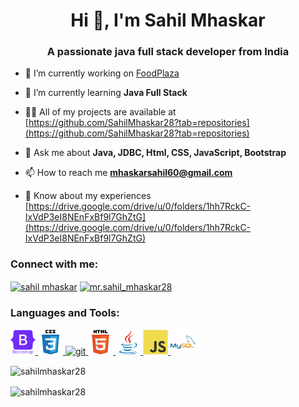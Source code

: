 <h1 align="center">Hi 👋, I'm Sahil Mhaskar</h1>
<h3 align="center">A passionate java full stack developer from India</h3>

- 🔭 I’m currently working on [FoodPlaza](https://github.com/SahilMhaskar28/FoodPlaza)

- 🌱 I’m currently learning **Java Full Stack**

- 👨‍💻 All of my projects are available at [https://github.com/SahilMhaskar28?tab=repositories](https://github.com/SahilMhaskar28?tab=repositories)

- 💬 Ask me about **Java, JDBC, Html, CSS, JavaScript, Bootstrap**

- 📫 How to reach me **mhaskarsahil60@gmail.com**

- 📄 Know about my experiences [https://drive.google.com/drive/u/0/folders/1hh7RckC-IxVdP3eI8NEnFxBf9l7GhZtG](https://drive.google.com/drive/u/0/folders/1hh7RckC-IxVdP3eI8NEnFxBf9l7GhZtG)

<h3 align="left">Connect with me:</h3>
<p align="left">
<a href="https://linkedin.com/in/sahil mhaskar" target="blank"><img align="center" src="https://raw.githubusercontent.com/rahuldkjain/github-profile-readme-generator/master/src/images/icons/Social/linked-in-alt.svg" alt="sahil mhaskar" height="30" width="40" /></a>
<a href="https://instagram.com/mr.sahil_mhaskar28" target="blank"><img align="center" src="https://raw.githubusercontent.com/rahuldkjain/github-profile-readme-generator/master/src/images/icons/Social/instagram.svg" alt="mr.sahil_mhaskar28" height="30" width="40" /></a>
</p>

<h3 align="left">Languages and Tools:</h3>
<p align="left"> <a href="https://getbootstrap.com" target="_blank" rel="noreferrer"> <img src="https://raw.githubusercontent.com/devicons/devicon/master/icons/bootstrap/bootstrap-plain-wordmark.svg" alt="bootstrap" width="40" height="40"/> </a> <a href="https://www.w3schools.com/css/" target="_blank" rel="noreferrer"> <img src="https://raw.githubusercontent.com/devicons/devicon/master/icons/css3/css3-original-wordmark.svg" alt="css3" width="40" height="40"/> </a> <a href="https://git-scm.com/" target="_blank" rel="noreferrer"> <img src="https://www.vectorlogo.zone/logos/git-scm/git-scm-icon.svg" alt="git" width="40" height="40"/> </a> <a href="https://www.w3.org/html/" target="_blank" rel="noreferrer"> <img src="https://raw.githubusercontent.com/devicons/devicon/master/icons/html5/html5-original-wordmark.svg" alt="html5" width="40" height="40"/> </a> <a href="https://www.java.com" target="_blank" rel="noreferrer"> <img src="https://raw.githubusercontent.com/devicons/devicon/master/icons/java/java-original.svg" alt="java" width="40" height="40"/> </a> <a href="https://developer.mozilla.org/en-US/docs/Web/JavaScript" target="_blank" rel="noreferrer"> <img src="https://raw.githubusercontent.com/devicons/devicon/master/icons/javascript/javascript-original.svg" alt="javascript" width="40" height="40"/> </a> <a href="https://www.mysql.com/" target="_blank" rel="noreferrer"> <img src="https://raw.githubusercontent.com/devicons/devicon/master/icons/mysql/mysql-original-wordmark.svg" alt="mysql" width="40" height="40"/> </a> </p>

<p><img align="center" src="https://github-readme-stats.vercel.app/api/top-langs?username=sahilmhaskar28&show_icons=true&locale=en&layout=compact" alt="sahilmhaskar28" /></p>

<p><img align="center" src="https://github-readme-streak-stats.herokuapp.com/?user=sahilmhaskar28&" alt="sahilmhaskar28" /></p>
